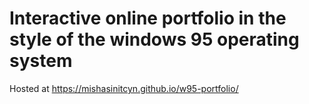 # Interactive online portfolio in the style of the windows 95 operating system
Hosted at https://mishasinitcyn.github.io/w95-portfolio/
